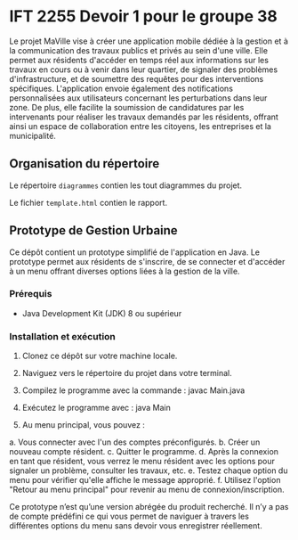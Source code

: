 # IFT 2255 Devoir 1 pour le groupe 38

Le projet MaVille vise à créer une application mobile dédiée à la gestion et à la communication des travaux publics et privés au sein d'une ville. Elle permet aux résidents d'accéder en temps réel aux informations sur les travaux en cours ou à venir dans leur quartier, de signaler des problèmes d'infrastructure, et de soumettre des requêtes pour des interventions spécifiques. L'application envoie également des notifications personnalisées aux utilisateurs concernant les perturbations dans leur zone. De plus, elle facilite la soumission de candidatures par les intervenants pour réaliser les travaux demandés par les résidents, offrant ainsi un espace de collaboration entre les citoyens, les entreprises et la municipalité.

## Organisation du répertoire

Le répertoire `diagrammes` contien les tout diagrammes du projet.

Le fichier `template.html` contien le rapport.

## Prototype de Gestion Urbaine

Ce dépôt contient un prototype simplifié de l'application en Java. Le prototype permet aux résidents de s'inscrire, de se connecter et d'accéder à un menu offrant diverses options liées à la gestion de la ville.

### Prérequis
- Java Development Kit (JDK) 8 ou supérieur

### Installation et exécution
1. Clonez ce dépôt sur votre machine locale.
2. Naviguez vers le répertoire du projet dans votre terminal.
3. Compilez le programme avec la commande : javac Main.java

4. Exécutez le programme avec : java Main
5. Au menu principal, vous pouvez :

a. Vous connecter avec l'un des comptes préconfigurés.
b. Créer un nouveau compte résident.
c. Quitter le programme.
d. Après la connexion en tant que résident, vous verrez le menu résident avec les options pour signaler un problème, consulter les travaux, etc.
e. Testez chaque option du menu pour vérifier qu'elle affiche le message approprié.
f. Utilisez l'option "Retour au menu principal" pour revenir au menu de connexion/inscription.

Ce prototype n’est qu’une version abrégée du produit recherché. Il n’y a pas de compte prédéfini ce qui vous permet de naviguer à travers les différentes options du menu sans devoir vous enregistrer réellement.
